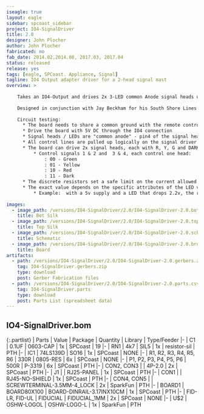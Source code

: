 ```yaml
---
iseagle: true
layout: eagle
sidebar: spcoast_sidebar
project: IO4-SignalDriver
title: 2.0
designer: John Plocher
author: John Plocher
fabricated: no
fab_date: 2014.02,2014.08, 2017.03, 2017.04
status: released
release: yes
tags: [eagle, SPCoast. Appliance, Signal]
tagline: IO4 Output adapter driver for a 2-head signal mast
overview: >
    
    Takes an IO4-Output and drives 2x 3-LED common Anode signal heads using a demultiplexor logic chip.
    
    Designed in conjunction with Jay Beckham for his South Shore Lines layout
    
    Circuit testing:
      * The board needs to share a common ground with the remote controller (CMRI SMINI...) as the RJ45 only carries control signals
      * Drive the board with 5V DC through the IO4 connection
      * Signal heads / LEDs are "common anode" - pin4 of the signal head connector is VCC, the "colors" pins are driven LOW to energize the LED.
      * All control lines are pulled up logically on the signal driver board.
      * The board can drive 2x signal heads, each with R, Y, G and DARK aspects
          * Control signals 1 & 2 and  3 & 4, each control one head:
              : 00 - Green
              : 01 - Yellow
              : 10 - Red
              : 11 - Dark
      * The discrete resistors set a safe limit on the current allowed to the LED, and the trimmer pots can be used to further adjust the brightness.
      * The exact value depends on the specific attributes of the LED variety being used - specifically the forward voltage drop across the device. This info is found in the data sheet for the LED in question, or can be found experimentally.
          * Example:  with a 5v supply and a LED that drops 2.2v, the resistor sees (5-2.2 = 2.8v).  If we wish to limit the max current to 15mA, we need a fixed resistor of (2.8v / 0.015 = ~180 ohms).  If we add a 500 ohn trimmer resistor, that lets us adjust the current from 15mA max to about 4mA min.  High efficiency LEDs might need even LESS current, so upping the fixed resistor to 470R or even 1K0 might be appropriate.
    
images:
  - image_path: /versions/IO4-SignalDriver/2.0/IO4-SignalDriver-2.0.bot.brd.png
    title: Bot Silk
  - image_path: /versions/IO4-SignalDriver/2.0/IO4-SignalDriver-2.0.top.brd.png
    title: Top Silk
  - image_path: /versions/IO4-SignalDriver/2.0/IO4-SignalDriver-2.0.sch.png
    title: Schematic
  - image_path: /versions/IO4-SignalDriver/2.0/IO4-SignalDriver-2.0.brd.png
    title: Board
artifacts:
  - path: /versions/IO4-SignalDriver/2.0/IO4-SignalDriver-2.0.gerbers.zip
    tag: IO4-SignalDriver.gerbers.zip
    type: download
    post: Gerber Fabrication files
  - path: /versions/IO4-SignalDriver/2.0/IO4-SignalDriver-2.0.parts.csv
    tag: IO4-SignalDriver.parts
    type: download
    post: Parts List (spreadsheet data)
---
```


## IO4-SignalDriver.bom

{:.partlist}
| Parts | Value | Package | Quantity | Library | Type/Feeder
|-
| C1 | 0.1UF | 0603-CAP | 1x | SPCoast | 19
|-
| RN1 | 4k7 | SIL5 | 1x | resistor-sil | PTH
|-
| IC1 | 74LS139D | SO16 | 1x | SPCoast | NONE
|-
| R1, R2, R3, R4, R5, R6 | 330R | 0805-RES | 6x | SPCoast | NONE
|-
| P1, P2, P3, P4, P5, P6 | 500R | P-3319 | 6x | SPCoast | PTH
|-
| CON2, CON3 |  | 4P-2.0 | 2x | SPCoast | PTH
|-
| J1 |  | RJ25-PANEL | 1x | SPCoast | PTH
|-
| CON1 |  | RJ45-NO-SHIELD | 1x | SPCoast | PTH
|-
| CON4, CON5 |  | SCREWTERMINAL-3.5MM-4_LOCK | 2x | SparkFun | PTH
|-
| BOARD1 | BOARD80X100 | BOARD-DINRAIL-3.17INX10CM | 1x | SPCoast | PTH
|-
| FID-LR, FID-UL | FIDUCIAL | FIDUCIAL_1MM | 2x | SPCoast | NONE
|-
| U$2 | OSHW-LOGOL | OSHW-LOGO-L | 1x | SparkFun | PTH
